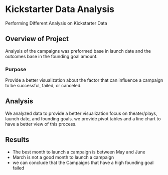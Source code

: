 # Kickstarter Data Analysis
 Performing Different  Analysis on Kickstarter Data
## Overview of Project
Analysis of the campaigns was preformed base in launch date and the outcomes base in the founding goal amount.

### Purpose
Provide a better visualization about the factor that can influence a campaign to be successful, failed, or canceled.

## Analysis 
We analyzed data to provide a better visualization focus on theater/plays, launch date, and founding goals. we provide pivot tables and a line chart to have a better view of this process.

## Results

- The best month to launch a campaign is between May and June
- March is not a good month to launch a campaign
- we can conclude that the Campaigns that have a high founding goal failed

